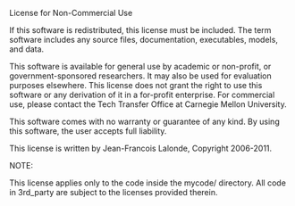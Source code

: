 License for Non-Commercial Use

If this software is redistributed, this license must be included. The
term software includes any source files, documentation, executables,
models, and data.

This software is available for general use by academic or non-profit,
or government-sponsored researchers. It may also be used for
evaluation purposes elsewhere. This license does not grant the right
to use this software or any derivation of it in a for-profit
enterprise. For commercial use, please contact the Tech Transfer
Office at Carnegie Mellon University.

This software comes with no warranty or guarantee of any kind. By
using this software, the user accepts full liability.

This license is written by Jean-Francois Lalonde, Copyright 2006-2011.

NOTE:

This license applies only to the code inside the mycode/
directory. All code in 3rd_party are subject to the licenses provided
therein.

